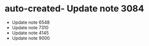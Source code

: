 # auto-created- Update note 3084
- Update note 6548
- Update note 7310
- Update note 4145
- Update note 9000
